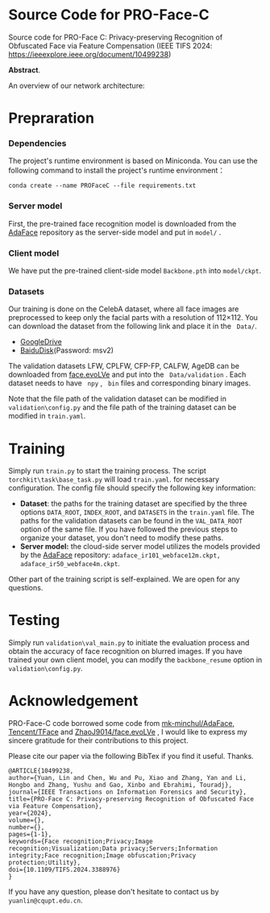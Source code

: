 # Source Code for PRO-Face-C

Source code for PRO-Face C: Privacy-preserving Recognition of Obfuscated Face via Feature Compensation (IEEE TIFS 2024: https://ieeexplore.ieee.org/document/10499238)

**Abstract**. 

An overview of our network architecture:
# Prepraration

### Dependencies

The project's runtime environment is based on Miniconda. You can use the following command to install the project's runtime environment：

``conda create --name PROFaceC --file requirements.txt``

### Server model

First, the pre-trained face recognition model is downloaded from the [AdaFace](https://github.com/mk-minchul/AdaFace) repository as the server-side model and put in ``model/`` .

### Client model

We have put the pre-trained client-side model  ``Backbone.pth`` into ``model/ckpt``.


### Datasets

Our training is done on the CelebA dataset, where all face images are preprocessed to keep only the facial parts with a resolution of 112×112. You can download the dataset from the following link and place it in the `` Data/``.

- [GoogleDrive](https://drive.google.com/drive/folders/1U9GpW-HbYnj1HyTxGdLmL__LB7IEDgWp?usp=drive_link)
- [BaiduDisk](https://pan.baidu.com/s/1IAoE4Q0MecIXGxH0DR-NHQ?pwd=msv2)(Password: msv2)

The validation datasets LFW, CPLFW, CFP-FP, CALFW, AgeDB can be downloaded from [face.evoLVe](https://github.com/ZhaoJ9014/face.evoLVe) and put into the `` Data/validation`` .  Each dataset needs to have `` npy`` ,  `` bin``  files and corresponding binary images.

Note that the file path of the validation dataset can be modified in ``validation\config.py`` and the file path of the training dataset can be modified in ``train.yaml``.


# Training

Simply run ``train.py`` to start the training process. The script ``torchkit\task\base_task.py`` will load ``train.yaml``.
for necessary configuration. The config file should specify the following key information: 

- **Dataset**: the paths for the training dataset are specified by the three options ``DATA_ROOT``, ``INDEX_ROOT``, and ``DATASETS`` in the ``train.yaml`` file. The paths for the validation datasets can be found in the ``VAL_DATA_ROOT`` option of the same file.  If you have followed the previous steps to organize your dataset, you don't need to modify these paths.
- **Server model:** the cloud-side server model utilizes the models provided by the  [AdaFace](https://github.com/mk-minchul/AdaFace) repository: ``adaface_ir101_webface12m.ckpt, adaface_ir50_webface4m.ckpt``.

Other part of the training script is self-explained. We are open for any questions.

# Testing

Simply run ```validation\val_main.py``` to initiate the evaluation process and obtain the accuracy of face recognition on blurred images. If you have trained your own client model, you can modify the `backbone_resume` option in `validation\config.py`.


# Acknowledgement

PRO-Face-C code borrowed some code from [mk-minchul/AdaFace](https://github.com/mk-minchul/AdaFace),  [Tencent/TFace](https://github.com/Tencent/TFace) and [ZhaoJ9014/face.evoLVe](https://github.com/ZhaoJ9014/face.evoLVe) , I would like to express my sincere gratitude for their contributions to this project.

Please cite our paper via the following BibTex if you find it useful. Thanks. 

    @ARTICLE{10499238,
    author={Yuan, Lin and Chen, Wu and Pu, Xiao and Zhang, Yan and Li, Hongbo and Zhang, Yushu and Gao, Xinbo and Ebrahimi, Touradj},
    journal={IEEE Transactions on Information Forensics and Security}, 
    title={PRO-Face C: Privacy-preserving Recognition of Obfuscated Face via Feature Compensation}, 
    year={2024},
    volume={},
    number={},
    pages={1-1},
    keywords={Face recognition;Privacy;Image recognition;Visualization;Data privacy;Servers;Information integrity;Face recognition;Image obfuscation;Privacy protection;Utility},
    doi={10.1109/TIFS.2024.3388976}
    }

If you have any question, please don't hesitate to contact us by ``yuanlin@cqupt.edu.cn``.